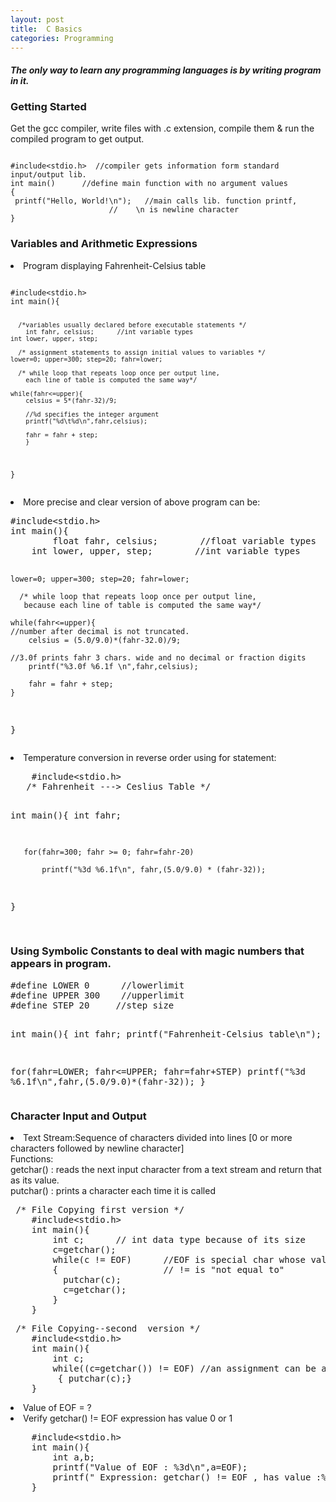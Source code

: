 ```yaml
---
layout: post 
title:  C Basics  
categories: Programming
---
```

<h4><i>The only way to learn any programming languages is by writing program in it.</i></h4>
<h3>Getting Started</h3>
<p>Get the gcc compiler, write files with .c extension, compile them & run the compiled program to get output.</p>


<pre><code>
#include&lt;stdio.h>  //compiler gets information form standard input/output lib. 
int main()		//define main function with no argument values  
{
 printf("Hello, World!\n");   //main calls lib. function printf, 
		              //	\n is newline character
}
</code></pre>

<h3>Variables and Arithmetic Expressions</h3>  
<li>Program displaying Fahrenheit-Celsius table</li>
<pre><code>
#include&lt;stdio.h>     
int main(){

      /*variables usually declared before executable statements */ 
     	int fahr, celsius;		//int variable types
	int lower, upper, step; 

      /* assignment statements to assign initial values to variables */
	lower=0; upper=300; step=20; fahr=lower;

      /* while loop that repeats loop once per output line,
        each line of table is computed the same way*/

	while(fahr<=upper){
		celsius = 5*(fahr-32)/9;

		//%d specifies the integer argument
		printf("%d\t%d\n",fahr,celsius);

		fahr = fahr + step;
        }
}
</code></pre>
<li>More precise and clear version of above program can be:</li>
<pre>
#include&lt;stdio.h>     
int main(){
     	float fahr, celsius;		//float variable types
	int lower, upper, step;        //int variable types 

	lower=0; upper=300; step=20; fahr=lower;

      /* while loop that repeats loop once per output line,
       because each line of table is computed the same way*/

	while(fahr<=upper){
	//number after decimal is not truncated.
		celsius = (5.0/9.0)*(fahr-32.0)/9;
 
	//3.0f prints fahr 3 chars. wide and no decimal or fraction digits
		printf("%3.0f %6.1f \n",fahr,celsius);

		fahr = fahr + step;
	}
}
</pre>
<li> Temperature conversion in reverse order  using for statement:</li>
<pre>
    #include&lt;stdio.h>
   /* Fahrenheit ---> Ceslius Table */

 int main(){
       int fahr;

       for(fahr=300; fahr >= 0; fahr=fahr-20)

           printf("%3d %6.1f\n", fahr,(5.0/9.0) * (fahr-32)); 
}    
</pre>

<h3>Using Symbolic Constants to deal with magic numbers that appears in program.</h3>
<pre>
#define LOWER 0		 //lowerlimit
#define UPPER 300	 //upperlimit
#define STEP 20		//step size

int main(){
  int fahr;
  printf("Fahrenheit-Celsius table\n");

  for(fahr=LOWER; fahr<=UPPER; fahr=fahr+STEP)
	printf("%3d %6.1f\n",fahr,(5.0/9.0)*(fahr-32));
}
</pre>

<h3>Character Input and Output</h3>
<li>Text Stream:Sequence of characters divided into lines [0 or more characters followed by newline character]</i><br>
   Functions:<br>
		getchar() : reads the next input character from a text stream and return that as its value. <br> 
		putchar() : prints a character each time it is called<br>
</li>
<pre>
 /* File Copying first version */
  	#include&lt;stdio.h>
	int main(){
		int c;      // int data type because of its size
		c=getchar();
		while(c != EOF)      //EOF is special char whose value is distinct from that of real chars
		{                    // != is "not equal to"
		  putchar(c);
		  c=getchar(); 
		}
	}
</pre>


<pre>
 /* File Copying--second  version */
  	#include&lt;stdio.h>
	int main(){
		int c;      
		while((c=getchar()) != EOF) //an assignment can be a part of larger expression 
		 { putchar(c);}
	}
</pre>

<li>Value of EOF = ?</li>
<li>Verify getchar() != EOF expression has value 0 or 1</li>
<pre>
    #include&lt;stdio.h>
	int main(){
		int a,b;
		printf("Value of EOF : %3d\n",a=EOF);  
		printf(" Expression: getchar() != EOF , has value :%3d\n", b=(getchar() !=EOF );
	} 
</pre>
